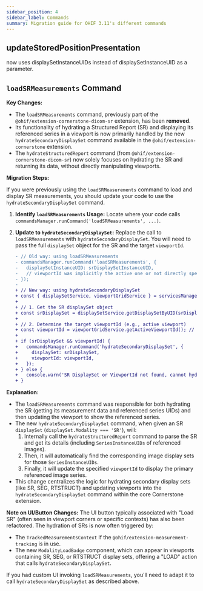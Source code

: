 ```yaml
---
sidebar_position: 4
sidebar_label: Commands
summary: Migration guide for OHIF 3.11's different commands
---
```




## updateStoredPositionPresentation

now uses displaySetInstanceUIDs instead of displaySetInstanceUID as a parameter.


## `loadSRMeasurements` Command

**Key Changes:**

*   The `loadSRMeasurements` command, previously part of the `@ohif/extension-cornerstone-dicom-sr` extension, has been **removed**.
*   Its functionality of hydrating a Structured Report (SR) and displaying its referenced series in a viewport is now primarily handled by the new `hydrateSecondaryDisplaySet` command available in the `@ohif/extension-cornerstone` extension.
*   The `hydrateStructuredReport` command (from `@ohif/extension-cornerstone-dicom-sr`) now solely focuses on hydrating the SR and returning its data, without directly manipulating viewports.

**Migration Steps:**

If you were previously using the `loadSRMeasurements` command to load and display SR measurements, you should update your code to use the `hydrateSecondaryDisplaySet` command.

1.  **Identify `loadSRMeasurements` Usage:**
    Locate where your code calls `commandsManager.runCommand('loadSRMeasurements', ...)`.

2.  **Update to `hydrateSecondaryDisplaySet`:**
    Replace the call to `loadSRMeasurements` with `hydrateSecondaryDisplaySet`. You will need to pass the full `displaySet` object for the SR and the target `viewportId`.

    ```diff
    - // Old way: using loadSRMeasurements
    - commandsManager.runCommand('loadSRMeasurements', {
    -   displaySetInstanceUID: srDisplaySetInstanceUID,
    -   // viewportId was implicitly the active one or not directly specifiable here
    - });
    -
    + // New way: using hydrateSecondaryDisplaySet
    + const { displaySetService, viewportGridService } = servicesManager.services;
    +
    + // 1. Get the SR displaySet object
    + const srDisplaySet = displaySetService.getDisplaySetByUID(srDisplaySetInstanceUID);
    +
    + // 2. Determine the target viewportId (e.g., active viewport)
    + const viewportId = viewportGridService.getActiveViewportId(); // Or your specific viewportId
    +
    + if (srDisplaySet && viewportId) {
    +   commandsManager.runCommand('hydrateSecondaryDisplaySet', {
    +     displaySet: srDisplaySet,
    +     viewportId: viewportId,
    +   });
    + } else {
    +   console.warn('SR DisplaySet or ViewportId not found, cannot hydrate.');
    + }
    ```

**Explanation:**

*   The `loadSRMeasurements` command was responsible for both hydrating the SR (getting its measurement data and referenced series UIDs) and then updating the viewport to show the referenced series.
*   The new `hydrateSecondaryDisplaySet` command, when given an SR `displaySet` (`displaySet.Modality === 'SR'`), will:
    1.  Internally call the `hydrateStructuredReport` command to parse the SR and get its details (including `SeriesInstanceUIDs` of referenced images).
    2.  Then, it will automatically find the corresponding image display sets for those `SeriesInstanceUIDs`.
    3.  Finally, it will update the specified `viewportId` to display the primary referenced image series.
*   This change centralizes the logic for hydrating secondary display sets (like SR, SEG, RTSTRUCT) and updating viewports into the `hydrateSecondaryDisplaySet` command within the core Cornerstone extension.

**Note on UI/Button Changes:**
The UI button typically associated with "Load SR" (often seen in viewport corners or specific contexts) has also been refactored. The hydration of SRs is now often triggered by:
*   The `TrackedMeasurementsContext` if the `@ohif/extension-measurement-tracking` is in use.
*   The new `ModalityLoadBadge` component, which can appear in viewports containing SR, SEG, or RTSTRUCT display sets, offering a "LOAD" action that calls `hydrateSecondaryDisplaySet`.

If you had custom UI invoking `loadSRMeasurements`, you'll need to adapt it to call `hydrateSecondaryDisplaySet` as described above.
